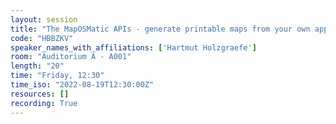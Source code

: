 ```yaml
---
layout: session
title: "The MapOSMatic APIs - generate printable maps from your own application"
code: "HBBZKV"
speaker_names_with_affiliations: ['Hartmut Holzgraefe']
room: "Auditorium A - A001"
length: "20"
time: "Friday, 12:30"
time_iso: "2022-08-19T12:30:00Z"
resources: []
recording: True
---
```


